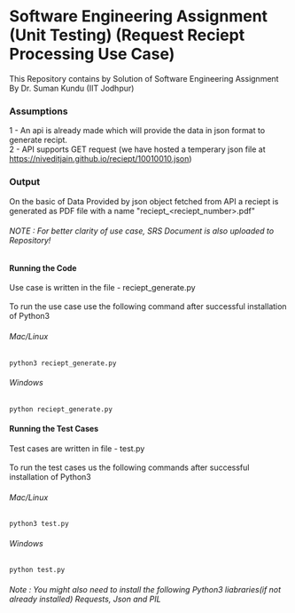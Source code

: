 # Software Engineering Assignment (Unit Testing) (Request Reciept Processing Use Case)
This Repository contains by Solution of Software Engineering Assignment By Dr. Suman Kundu (IIT Jodhpur)

### Assumptions
1 - An api is already made which will provide the data in json format to generate recipt. <br>
2 - API supports GET request (we have hosted a temperary json file at https://niveditjain.github.io/reciept/10010010.json)

### Output 
On the basic of Data Provided by json object fetched from API a reciept is generated as PDF file with a name "reciept_<reciept_number>.pdf"

###### NOTE : For better clarity of use case, SRS Document is also uploaded to Repository!


#### Running the Code
Use case is written in the file - reciept_generate.py <br><br>
To run the use case use the following command after successful installation of Python3 <br>
###### Mac/Linux
`python3 reciept_generate.py`
###### Windows
`python reciept_generate.py`
<br>

#### Running the Test Cases
Test cases are written in file - test.py <br><br>
To run the test cases us the following commands after successful installation of Python3 <br>
###### Mac/Linux
`python3 test.py`
###### Windows
`python test.py`


###### Note : You might also need to install the following Python3 liabraries(if not already installed) Requests, Json and PIL